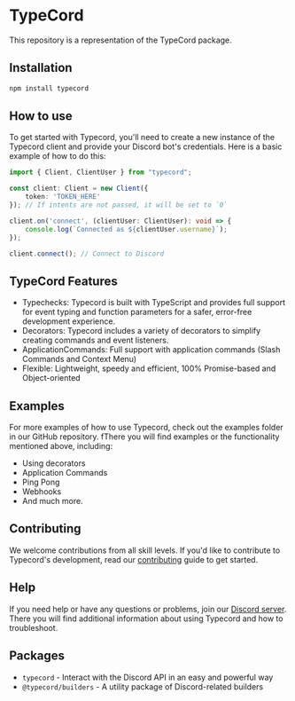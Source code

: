 # TypeCord

This repository is a representation of the TypeCord package.

## Installation

```bash
npm install typecord
```

## How to use

To get started with Typecord, you'll need to create a new instance of the Typecord client and provide your Discord bot's credentials. Here is a basic example of how to do this:

```ts
import { Client, ClientUser } from "typecord";

const client: Client = new Client({
    token: 'TOKEN_HERE'
}); // If intents are not passed, it will be set to `0`

client.on('connect', (clientUser: ClientUser): void => {
    console.log(`Connected as ${clientUser.username}`);
});

client.connect(); // Connect to Discord
```

## TypeCord Features

- Typechecks: Typecord is built with TypeScript and provides full support for event typing and function parameters for a safer, error-free development experience.
- Decorators: Typecord includes a variety of decorators to simplify creating commands and event listeners.
- ApplicationCommands: Full support with application commands (Slash Commands and Context Menu)
- Flexible: Lightweight, speedy and efficient, 100% Promise-based and Object-oriented

## Examples

For more examples of how to use Typecord, check out the examples folder in our GitHub repository. fThere you will find examples or the functionality mentioned above, including:

- Using decorators
- Application Commands
- Ping Pong
- Webhooks
- And much more.

## Contributing

We welcome contributions from all skill levels. If you'd like to contribute to Typecord's development, read our [contributing](https://github.com/gitpionners/TypeCord/blob/main/CONTRIBUTING.md) guide to get started.

## Help

If you need help or have any questions or problems, join our [Discord server](https://discord.gg/bpTKU5a5Zb). There you will find additional information about using Typecord and how to troubleshoot.

## Packages

- `typecord` \- Interact with the Discord API in an easy and powerful way
- `@typecord/builders` \- A utility package of Discord-related builders

<!-- Thank you >